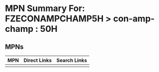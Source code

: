 



# MPN Summary For: FZECONAMPCHAMP5H > con-amp-champ : 50H

## MPNs
  

|MPN|Direct Links|Search Links|
| :--- | :--- | :--- |
||||
